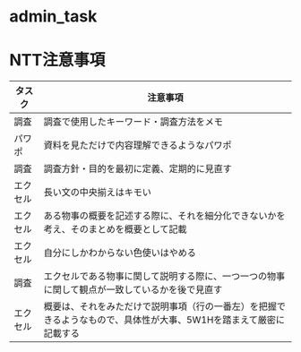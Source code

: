 # admin_task

# NTT注意事項
|タスク|注意事項|
| ---- | ---- |
調査|	調査で使用したキーワード・調査方法をメモ
パワポ|	資料を見ただけで内容理解できるようなパワポ
調査|	調査方針・目的を最初に定義、定期的に見直す
エクセル|	長い文の中央揃えはキモい
エクセル|	ある物事の概要を記述する際に、それを細分化できないかを考え、そのまとめを概要として記載
エクセル|	自分にしかわからない色使いはやめる
調査|	エクセルである物事に関して説明する際に、一つ一つの物事に関して観点が一致しているかを後で見直す
エクセル|	概要は、それをみただけで説明事項（行の一番左）を把握できるようなもので、具体性が大事、5W1Hを踏まえて厳密に記載する